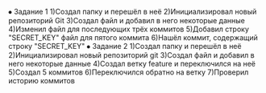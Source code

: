 ⦁	Задание 1
1)Создал папку и перешёл в неё
2)Инициализировал новый репозиторий Git
3)Создал файл и добавил в него некоторые данные
4)Изменил файл для последующих трёх коммитов
5)Добавил строку "SECRET_KEY" файл для пятого коммита
6)Нашёл коммит, содержащий строку "SECRET_KEY"
⦁	Задание 2
1)Создал папку и перешёл в неё
2)Инициализировал новый репозиторий git
3)Создал файл и добавил в него некоторые данные
4)Создал ветку feature и переключился на неё
5)Создал 5 коммитов
6)Переключился обратно на ветку
7)Проверил историю коммитов

